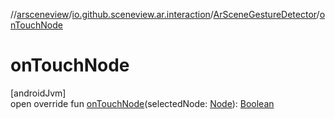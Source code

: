 //[arsceneview](../../../index.md)/[io.github.sceneview.ar.interaction](../index.md)/[ArSceneGestureDetector](index.md)/[onTouchNode](on-touch-node.md)

# onTouchNode

[androidJvm]\
open override fun [onTouchNode](on-touch-node.md)(selectedNode: [Node](../../../../sceneview/sceneview/io.github.sceneview.node/-node/index.md)): [Boolean](https://kotlinlang.org/api/latest/jvm/stdlib/kotlin/-boolean/index.html)
